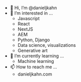 - 👋 Hi, I’m @danieljkahn
- 👀 I’m interested in ...
  - Javascript
  - React
  - NextJS
  - AEM
  - Python, Django
  - Data science, visualizations
  - Generative art
- 🌱 I’m currently learning ...
  - Machine learning
- 📫 How to reach me ...
  - danieljkahn.com

<!---
danieljkahn/danieljkahn is a ✨ special ✨ repository because its `README.md` (this file) appears on your GitHub profile.
You can click the Preview link to take a look at your changes.
--->
